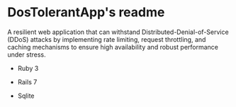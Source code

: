 
# DosTolerantApp's readme

A resilient web application that can withstand Distributed-Denial-of-Service (DDoS) attacks by implementing rate limiting, request throttling, and caching mechanisms to ensure high availability and robust performance under stress.

* Ruby 3

* Rails 7

* Sqlite
